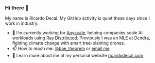 ### Hi there 👋

My name is Ricardo Decal. My GitHub activity is quiet these days since I work in industry.

- 🔭 I’m currently working for [Anyscale](https://www.anyscale.com/), helping companies scale AI workloads using [Ray Distributed](http://ray.io/). Previously I was an MLE at [Dendra](http://dendra.io/), fighting climate change with smart tree-planting drones.
- 📫 How to reach me: [@bae_theorem](https://twitter.com/bae_theorem) or [email me](https://www.richarddecal.com/personal/)
- 💬 Learn more about me at my personal website [ricardodecal.com](https://www.ricardodecal.com)
